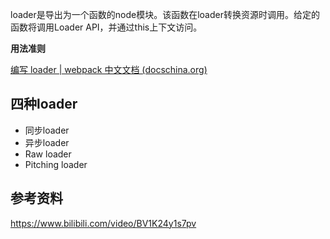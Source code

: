 loader是导出为一个函数的node模块。该函数在loader转换资源时调用。给定的函数将调用Loader API，并通过this上下文访问。

**用法准则**

[编写 loader | webpack 中文文档 (docschina.org)](https://webpack.docschina.org/contribute/writing-a-loader/#guidelines)

## 四种loader

+ 同步loader
+ 异步loader
+ Raw loader
+ Pitching loader

## 参考资料

https://www.bilibili.com/video/BV1K24y1s7pv